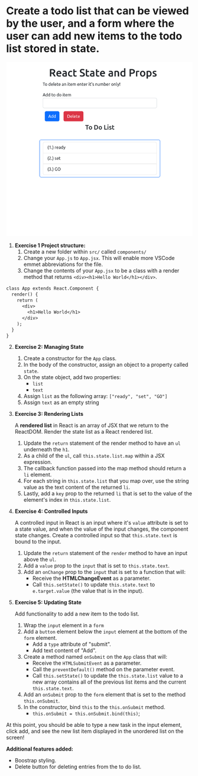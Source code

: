 # Create a todo list that can be viewed by the user, and a form where the user can add new items to the todo list stored in state.

![To Do List](/ReactStateAndProps-ToDoList.png?raw=true "To Do List")

1. __Exercise 1 Project structure:__
    1. Create a new folder within `src/` called `components/`
    1. Change your `App.js` to `App.jsx`. This will enable more VSCode emmet abbreviations for the file.
    1. Change the contents of your `App.jsx` to be a class with a render method that returns `<div><h1>Hello World</h1></div>`.
```
class App extends React.Component {
  render() {
    return (
      <div>
        <h1>Hello World</h1>
      </div>
    );
  }
}
```
2. __Exercise 2: Managing State__
    1. Create a constructor for the `App` class.
    1. In the body of the constructor, assign an object to a property called `state`.
    1. On the state object, add two properties:
        - `list`
        - `text`
    1. Assign `list` as the following array: `["ready", "set", "GO"]`
    1. Assign `text` as an empty string

3. __Exercise 3: Rendering Lists__
    
    A __rendered list__ in React is an array of JSX that we return to the ReactDOM. Render the state list as a React rendered list.
    1. Update the `return` statement of the render method to have an `ul` underneath the `h1`.
    1. As a child of the `ul`, call `this.state.list.map` within a JSX expression.
    1. The callback function passed into the map method should return a `li` element.
    1. For each string in `this.state.list` that you map over, use the string value as the text content of the returned `li`.
    1. Lastly, add a `key` prop to the returned `li` that is set to the value of the element's index in `this.state.list`.

4. __Exercise 4: Controlled Inputs__ 
    
    A controlled input in React is an input where it's `value` attribute is set to a state value, and when the value of the input changes, the component state changes. Create a controlled input so that `this.state.text` is bound to the input.
    1. Update the `return` statement of the `render` method to have an input above the `ul`.
    1. Add a `value` prop to the `input` that is set to `this.state.text`.
    1. Add an `onChange` prop to the `input` that is set to a function that will:
        - Receive the __HTMLChangeEvent__ as a parameter.
        - Call `this.setState()` to update `this.state.text` to `e.target.value` (the value that is in the input).
        
5. __Exercise 5: Updating State__

    Add functionality to add a new item to the todo list.
    1. Wrap the `input` element in a `form`
    1. Add a `button` element below the `input` element at the bottom of the `form` element.
        - Add a `type` attribute of "submit".
        - Add text content of "Add".
    1. Create a method named `onSubmit` on the `App` class that will:
         - Receive the `HTMLSubmitEvent` as a parameter.
         - Call the `preventDefault()` method on the parameter event.
         - Call `this.setState()` to update the `this.state.list` value to a new array contains all of the previous list items and the current `this.state.text`.
    1. Add an `onSubmit` prop to the `form` element that is set to the method `this.onSubmit`.
    1. In the constructor, bind `this` to the `this.onSubmit` method.
        - `this.onSubmit = this.onSubmit.bind(this)`;

At this point, you should be able to type a new task in the input element, click add, and see the new list item displayed in the unordered list on the screen!

__Additional features added:__
- Boostrap styling.
- Delete button for deleting entries from the to do list.


